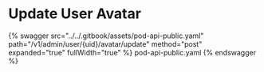 # Update User Avatar

{% swagger src="../../.gitbook/assets/pod-api-public.yaml" path="/v1/admin/user/{uid}/avatar/update" method="post" expanded="true" fullWidth="true" %} pod-api-public.yaml {% endswagger %}
